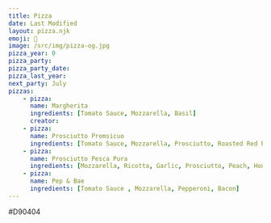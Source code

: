 ```yaml
---
title: Pizza
date: Last Modified
layout: pizza.njk
emoji: 🍕
image: /src/img/pizza-og.jpg
pizza_year: 0
pizza_party:
pizza_party_date:
pizza_last_year: 
next_party: July
pizzas:
    - pizza:
      name: Margherita
      ingredients: [Tomato Sauce, Mozzarella, Basil]
      creator: 
    - pizza:
      name: Prosciutto Promsicuo
      ingredients: [Tomato Sauce, Mozzarella, Prosciutto, Roasted Red Peppers, Basil ]
    - pizza:
      name: Prosciutto Pesca Pura
      ingredients: [Mozzarella, Ricotta, Garlic, Prosciutto, Peach, Honey, Balsamic vinegar]
    - pizza:
      name: Pep & Bae
      ingredients: [Tomato Sauce , Mozzarella, Pepperoni, Bacon]
---
```


#D90404